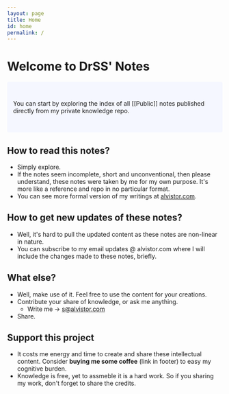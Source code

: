 ```yaml
---
layout: page
title: Home
id: home
permalink: /
---
```


# Welcome to DrSS' Notes

<p style="padding: 3em 1em; background: #f5f7ff; border-radius: 4px;">
  You can start by exploring the index of all [[Public]] notes published directly from my private knowledge repo.
</p>

## How to read this notes?
- Simply explore. 
- If the notes seem incomplete, short and unconventional, then please understand, these notes were taken by me for my own purpose. It's more like a reference and repo in no particular format. 
- You can see more formal version of my writings at <a href="https://alvistor.com">alvistor.com</a>.

## How to get new updates of these notes?
- Well, it's hard to pull the updated content as these notes are non-linear in nature. 
- You can subscribe to my email updates @ alvistor.com where I will include the changes made to these notes, briefly. 

## What else?
- Well, make use of it. Feel free to use the content for your creations.
- Contribute your share of knowledge, or ask me anything. 
  - Write me -> s@alvistor.com
- Share.

## Support this project
- It costs me energy and time to create and share these intellectual content. Consider <b>buying me some coffee</b> (link in footer) to easy my cognitive burden. 
- Knowledge is free, yet to assmeble it is a hard work. So if you sharing my work, don't forget to share the credits. 

<style>
  .wrapper {
    max-width: 46em;
  }
</style>
